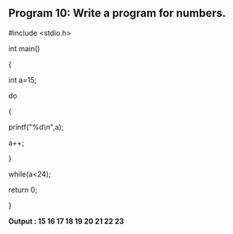 ## Program 10: Write a program for numbers.

#include <stdio.h>

int main() 

{

int a=15;

do

{ 

printf("%d\n",a);

a++;

}

while(a<24);

 return 0;
 
}

**Output : 15
16
17
18
19
20
21
22
23**
